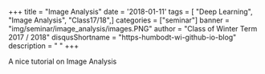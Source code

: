 +++
title = "Image Analysis"
date = '2018-01-11'
tags = [ "Deep Learning", "Image Analysis", "Class17/18",]
categories = ["seminar"]
banner = "img/seminar/image_analysis/images.PNG"
author = "Class of Winter Term 2017 / 2018"
disqusShortname = "https-humbodt-wi-github-io-blog"
description = " "
+++

A nice tutorial on Image Analysis
